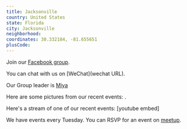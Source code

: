 ```yaml
---
title: Jacksonville
country: United States
state: Florida
city: Jacksonville
neighborhood: 
coordinates: 30.332184, -81.655651
plusCode:
---
```

Join our [Facebook group](https://www.facebook.com/groups/free.code.camp.jacksonville).

You can chat with us on [WeChat](wechat URL).

Our Group leader is [Miya](freecodecamp.org/miya)

Here are some pictures from our recent events:
![]().

Here's a stream of one of our recent events:
[youtube embed]

We have events every Tuesday. You can RSVP for an event on [meetup](meetupurl).
